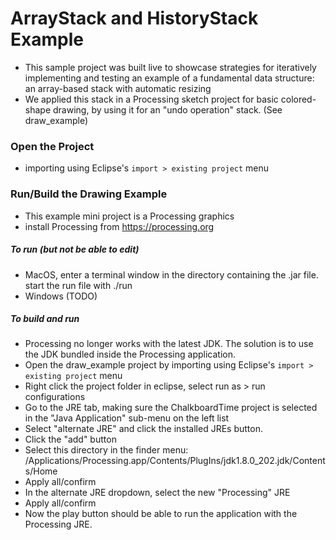 # ArrayStack and HistoryStack Example

- This sample project was built live to showcase strategies for iteratively implementing and testing an example of a fundamental data structure: an array-based stack with automatic resizing
- We applied this stack in a Processing sketch project for basic colored-shape drawing, by using it for an "undo operation" stack. (See draw_example) 

### Open the Project
- importing using Eclipse's `import > existing project` menu

### Run/Build the Drawing Example
- This example mini project is a Processing graphics 
- install Processing from https://processing.org

##### To run (but not be able to edit)
  - MacOS, enter a terminal window in the directory containing the .jar file. start the run file with ./run
  - Windows (TODO)

##### To build and run
  - Processing no longer works with the latest JDK. The solution is to use the JDK bundled inside the Processing application.
  - Open the draw_example project by importing using Eclipse's `import > existing project` menu
  - Right click the project folder in eclipse, select run as > run configurations
  - Go to the JRE tab, making sure the ChalkboardTime project is selected in the "Java Application" sub-menu on the left list
  - Select "alternate JRE" and click the installed JREs button.
  - Click the "add" button
  - Select this directory in the finder menu: /Applications/Processing.app/Contents/PlugIns/jdk1.8.0_202.jdk/Contents/Home
  - Apply all/confirm
  - In the alternate JRE dropdown, select the new "Processing" JRE
  - Apply all/confirm
  - Now the play button should be able to run the application with the Processing JRE.
